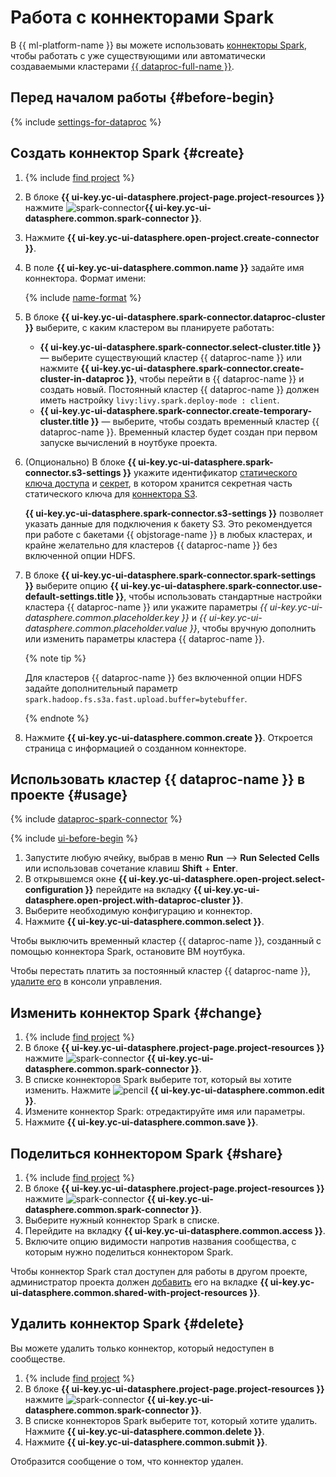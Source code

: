 # Работа с коннекторами Spark

В {{ ml-platform-name }} вы можете использовать [коннекторы Spark](../../concepts/spark-connector.md), чтобы работать с уже существующими или автоматически создаваемыми кластерами [{{ dataproc-full-name }}](../../../data-proc/).

## Перед началом работы {#before-begin}

{% include [settings-for-dataproc](../../../_includes/datasphere/settings-for-dataproc.md) %}

## Создать коннектор Spark {#create}

1. {% include [find project](../../../_includes/datasphere/ui-find-project.md) %}
1. В блоке **{{ ui-key.yc-ui-datasphere.project-page.project-resources }}** нажмите ![spark-connector](../../../_assets/console-icons/route.svg)**{{ ui-key.yc-ui-datasphere.common.spark-connector }}**.
1. Нажмите **{{ ui-key.yc-ui-datasphere.open-project.create-connector }}**.
1. В поле **{{ ui-key.yc-ui-datasphere.common.name }}** задайте имя коннектора. Формат имени:

   {% include [name-format](../../../_includes/name-format-2.md) %}

1. В блоке **{{ ui-key.yc-ui-datasphere.spark-connector.dataproc-cluster }}** выберите, с каким кластером вы планируете работать:

   * **{{ ui-key.yc-ui-datasphere.spark-connector.select-cluster.title }}** — выберите существующий кластер {{ dataproc-name }} или нажмите **{{ ui-key.yc-ui-datasphere.spark-connector.create-cluster-in-dataproc }}**, чтобы перейти в {{ dataproc-name }} и создать новый. Постоянный кластер {{ dataproc-name }} должен иметь настройку `livy:livy.spark.deploy-mode : client`.
   * **{{ ui-key.yc-ui-datasphere.spark-connector.create-temporary-cluster.title }}** — выберите, чтобы создать временный кластер {{ dataproc-name }}. Временный кластер будет создан при первом запуске вычислений в ноутбуке проекта.

1. (Опционально) В блоке **{{ ui-key.yc-ui-datasphere.spark-connector.s3-settings }}** укажите идентификатор [статического ключа доступа](../../../iam/operations/sa/create-access-key.md) и [секрет](../../concepts/secrets.md), в котором хранится секретная часть статического ключа для [коннектора S3](../../concepts/s3-connector.md).
   
   **{{ ui-key.yc-ui-datasphere.spark-connector.s3-settings }}** позволяет указать данные для подключения к бакету S3. Это рекомендуется при работе с бакетами {{ objstorage-name }} в любых кластерах, и крайне желательно для кластеров {{ dataproc-name }} без включенной опции HDFS.

1. В блоке **{{ ui-key.yc-ui-datasphere.spark-connector.spark-settings }}** выберите опцию **{{ ui-key.yc-ui-datasphere.spark-connector.use-default-settings.title }}**, чтобы использовать стандартные настройки кластера {{ dataproc-name }} или укажите параметры *{{ ui-key.yc-ui-datasphere.common.placeholder.key }}* и *{{ ui-key.yc-ui-datasphere.common.placeholder.value }}*, чтобы вручную дополнить или изменить параметры кластера {{ dataproc-name }}.

   {% note tip %}

   Для кластеров {{ dataproc-name }} без включенной опции HDFS задайте дополнительный параметр `spark.hadoop.fs.s3a.fast.upload.buffer=bytebuffer`.

   {% endnote %}

1. Нажмите **{{ ui-key.yc-ui-datasphere.common.create }}**. Откроется страница с информацией о созданном коннекторе.

## Использовать кластер {{ dataproc-name }} в проекте {#usage}

{% include [dataproc-spark-connector](../../../_includes/datasphere/dataproc-spark-connector.md) %}

{% include [ui-before-begin](../../../_includes/datasphere/ui-before-begin.md) %}

1. Запустите любую ячейку, выбрав в меню **Run** ⟶ **Run Selected Cells** или использовав сочетание клавиш **Shift** + **Enter**.
1. В открывшемся окне **{{ ui-key.yc-ui-datasphere.open-project.select-configuration }}** перейдите на вкладку **{{ ui-key.yc-ui-datasphere.open-project.with-dataproc-cluster }}**.
1. Выберите необходимую конфигурацию и коннектор.
1. Нажмите **{{ ui-key.yc-ui-datasphere.common.select }}**.

Чтобы выключить временный кластер {{ dataproc-name }}, созданный с помощью коннектора Spark, остановите ВМ ноутбука.

Чтобы перестать платить за постоянный кластер {{ dataproc-name }}, [удалите его](../../../data-proc/operations/cluster-delete.md) в консоли управления.

## Изменить коннектор Spark {#change}

1. {% include [find project](../../../_includes/datasphere/ui-find-project.md) %}
1. В блоке **{{ ui-key.yc-ui-datasphere.project-page.project-resources }}** нажмите ![spark-connector](../../../_assets/console-icons/route.svg) **{{ ui-key.yc-ui-datasphere.common.spark-connector }}**.
1. В списке коннекторов Spark выберите тот, который вы хотите изменить. Нажмите ![pencil](../../../_assets/console-icons/pencil-to-line.svg) **{{ ui-key.yc-ui-datasphere.common.edit }}**.
1. Измените коннектор Spark: отредактируйте имя или параметры.
1. Нажмите **{{ ui-key.yc-ui-datasphere.common.save }}**.

## Поделиться коннектором Spark {#share}

1. {% include [find project](../../../_includes/datasphere/ui-find-project.md) %}
1. В блоке **{{ ui-key.yc-ui-datasphere.project-page.project-resources }}** нажмите ![spark-connector](../../../_assets/console-icons/route.svg) **{{ ui-key.yc-ui-datasphere.common.spark-connector }}**.
1. Выберите нужный коннектор Spark в списке.
1. Перейдите на вкладку **{{ ui-key.yc-ui-datasphere.common.access }}**.
1. Включите опцию видимости напротив названия сообщества, с которым нужно поделиться коннектором Spark.

Чтобы коннектор Spark стал доступен для работы в другом проекте, администратор проекта должен [добавить](../projects/use-shared-resource.md) его на вкладке **{{ ui-key.yc-ui-datasphere.common.shared-with-project-resources }}**.

## Удалить коннектор Spark {#delete}

Вы можете удалить только коннектор, который недоступен в сообществе.

1. {% include [find project](../../../_includes/datasphere/ui-find-project.md) %}
1. В блоке **{{ ui-key.yc-ui-datasphere.project-page.project-resources }}** нажмите ![spark-connector](../../../_assets/console-icons/route.svg) **{{ ui-key.yc-ui-datasphere.common.spark-connector }}**.
1. В списке коннекторов Spark выберите тот, который хотите удалить. Нажмите **{{ ui-key.yc-ui-datasphere.common.delete }}**.
1. Нажмите **{{ ui-key.yc-ui-datasphere.common.submit }}**.

Отобразится сообщение о том, что коннектор удален.